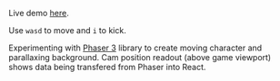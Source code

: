 Live demo [here](https://liam-t.github.io/phaser-test1/).

Use `wasd` to move and `i` to kick.

Experimenting with [Phaser 3](https://phaser.io/) library to create moving character and parallaxing background. Cam position readout (above game viewport) shows data being transfered from Phaser into React.
